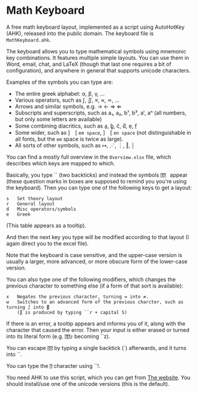 # Math Keyboard
A free math keyboard layout, implemented as a script using AutoHotKey (AHK), released into the public domain. The keyboard file is `MathKeyboard.ahk`.

The keyboard allows you to type mathematical symbols using mnemonic key combinations. It features multiple simple layouts. You can use them in Word, email, chat, and LaTeX (though that last one requires a bit of configuration), and anywhere in general that supports unicode characters. 

Examples of the symbols you can type are: 
* The entire greek alphabet: α, β, γ, ...
* Various operators, such as ∫, ∬, ≡, ≈, ≃, ...
* Arrows and similar symbols, e.g. → ← ⇒ ⇐
* Subscripts and superscripts, such as a₁, a₂, b¹, b³, aⁱ, aⁿ (all numbers, but only some letters are available)
* Some combining diacritics, such as a̱, b̳, č, d̆, ẹ, f̤
* Some wider, such as ] [ `em space`, ] [ `en space` (not distinguishable in all fonts, but the `em` space is twice as large).
* All sorts of other symbols, such as ↦, ⋰, ⋮, ‖, │

You can find a mostly full overview in the `Overview.xlsx` file, which describes which keys are mapped to which. 

Basically, you type \`\` (two backticks) and instead the symbols `⍰⍰ ` appear (these question marks in boxes are supposed to remind you you're using the keyboard). Then you can type one of the following keys to get a layout:

	s	Set theory layout
	r	General layout
	d	Misc operators/symbols
	e	Greek
	
(This table appears as a tooltip).

And then the next key you type will be modified according to that layout (I again direct you to the excel file). 

Note that the keyboard is case sensitive, and the upper-case version is usually a larger, more advanced, or more obscure form of the lower-case version.

You can also type one of the following modifiers, which changes the previous character to something else (if a form of that sort is available):
	
	x	Negates the previous character, turning = into ≠.
	w	Switches to an advanced form of the previous charcter, such as turning ∫ into ∭ 
		(∬ is produced by typing ``r + capital S)

If there is an error, a tooltip appears and informs you of it, along with the character that caused the error. Then your input is either erased or turned into its literal form (e.g. `⍰⍰z` becoming \`\`z).

You can escape `⍰⍰` by typing a single backtick (\`) afterwards, and it turns into \`\`.

You can type the `⍰` character using \`\`!.

You need AHK to use this script, which you can get from [The website](http://ahkscript.org/). You should install/use one of the unicode versions (this is the default).
